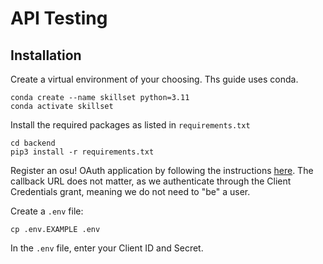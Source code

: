 # API Testing

## Installation

Create a virtual environment of your choosing. Ths guide uses conda.

```
conda create --name skillset python=3.11
conda activate skillset
```

Install the required packages as listed in `requirements.txt`

```
cd backend
pip3 install -r requirements.txt
```

Register an osu! OAuth application by following the instructions [here](https://osu.ppy.sh/docs/index.html#registering-an-oauth-application). The callback URL does not matter, as we authenticate through the Client Credentials grant, meaning we do not need to "be" a user.

Create a `.env` file:

```
cp .env.EXAMPLE .env
```

In the `.env` file, enter your Client ID and Secret.
